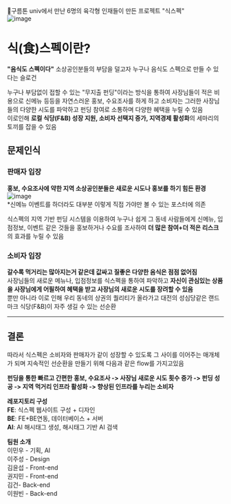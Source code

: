 🌸구름톤 univ에서 만난 6명의 육각형 인재들이 만든 프로젝트 "식스펙"  
![image](https://github.com/9roomthon-sixpack/.github/assets/108683454/7087de69-6da5-4e76-a179-91814c5935d6)
# 식(食)스펙이란?
**"음식도 스펙이다"**
소상공인분들의 부담을 덜고자 누구나 음식도 스펙으로 만들 수 있다는 슬로건  

누구나 부담없이 접할 수 있는 "무지출 펀딩"이라는 방식을 통하여 사장님들이 적은 비용으로 신메뉴 등등을
자연스러운 홍보, 수요조사를 하게 하고 소비자는 그러한 사장님들의 다양한 시도를 파악하고 펀딩 참여로 소통하며 다양한 혜택을 누릴 수 있음  
이로인해 **로컬 식당(F&B) 성장 지원, 소비자 선택지 증가, 지역경제 활성화**의 세마리의 토끼를 잡을 수 있음  
  


## 문제인식
### 판매자 입장 
**홍보, 수요조사에 약한 지역 소상공인분들은 새로운 시도나 홍보를 하기 힘든 환경**  
![image](https://github.com/9roomthon-sixpack/.github/assets/108683454/4bc6876c-d4f8-489e-95a9-4732ee1de752)  
*신메뉴 이벤트를 하더라도 대부분 이렇게 직접 가야만 볼 수 있는 포스터에 의존  
  
식스펙의 지역 기반 펀딩 시스템을 이용하여 누구나 쉽게 그 동네 사람들에게 신메뉴, 입점정보, 이벤트 같은 것들을 홍보하거나 수요를 조사하여 **더 많은 참여+더 적은 리스크**의 효과를 누릴 수 있음

### 소비자 입장  
**갈수록 먹거리는 많아지는거 같은데 값싸고 질좋은 다양한 음식은 점점 없어짐**  
사장님들의 새로운 메뉴나, 입점정보를 식스펙을 통하여 파악하고 **자신이 관심있는 상품을 사장님에게 어필하여 혜택을 받고 사장님의 새로운 시도를 장려할 수 있음**  
뿐만 아니라 이로 인해 우리 동네의 상권의 퀄리티가 올라가고 대전의 성심당같은 랜드마크 식당(F&B)이 자주 생길 수 있는 선순환



---  
## 결론  

따라서 식스펙은 소비자와 판매자가 같이 성장할 수 있도록 그 사이를 이어주는 매개체가 되며 지속적인 선순환을 만들기 위해 다음과 같은 flow를 가지고있음

**펀딩을 통한 빠르고 간편한 홍보, 수요조사 -> 사장님 새로운 시도 횟수 증가 -> 펀딩 성공 -> 지역 먹거리 인프라 활성화 -> 향상된 인프라를 누리는 소비자**  

  
**레포지토리 구성**  
**FE**: 식스펙 웹사이트 구성 + 디자인  
**BE**: FE+BE연동, 데이터베이스 + 서버  
**AI**: AI 해시태그 생성, 해시태그 기반 AI 검색

**팀원 소개**  
이민우 - 기획, AI  
이주성 - Design  
김윤섭 - Front-end  
권지민 - Front-end  
김건- Back-end  
이원빈 - Back-end
